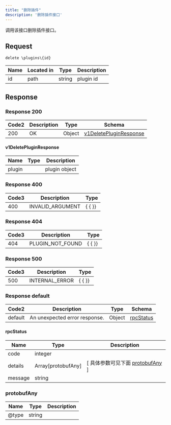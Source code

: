 ```yaml
---
title: "删除插件"
description: '删除插件接口'
---
```



调用该接口删除插件接口。



## Request


```
delete \plugins\{id}
```



| Name | Located in | Type | Description | 
| ---- | ---------- | ----------- | ----------- | 
| id | path | string | plugin id |  





## Response



### Response  200

 
| Code2 | Description | Type | Schema |
| ---- | ----------- | ------ | ------ |
| 200 | OK | Object | [v1DeletePluginResponse](#v1DeletePluginResponse) |

#### v1DeletePluginResponse

| Name | Type | Description | 
| ---- | ---- | ----------- |     
| plugin |  | plugin object |   


  
     
 
 


 


### Response  400


| Code3 | Description | Type | 
| ---- | ----------- | ------ | 
| 400 | INVALID_ARGUMENT | {   { }} |
 


### Response  404


| Code3 | Description | Type | 
| ---- | ----------- | ------ | 
| 404 | PLUGIN_NOT_FOUND | {   { }} |
 


### Response  500


| Code3 | Description | Type | 
| ---- | ----------- | ------ | 
| 500 | INTERNAL_ERROR | {   { }} |
 


### Response  default

 
| Code2 | Description | Type | Schema |
| ---- | ----------- | ------ | ------ |
| default | An unexpected error response. | Object | [rpcStatus](#rpcStatus) |

#### rpcStatus

| Name | Type | Description | 
| ---- | ---- | ----------- |     
| code | integer |  |          
| details | Array[protobufAny] |  [ 具体参数可见下面 [protobufAny](#protobufAny) ] |       
| message | string |  |   


  
     
   
       
         
### protobufAny
| Name | Type | Description | 
| ---- | ---- | ----------- |     
| @type | string |  |   


  
     
 
 


          
     
   
     
 
 


 


